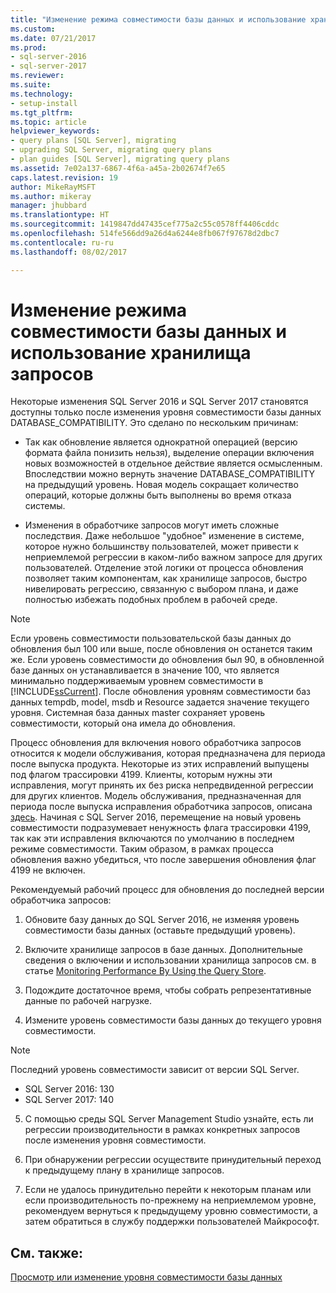 ```yaml
---
title: "Изменение режима совместимости базы данных и использование хранилища запросов | Документы Майкрософт"
ms.custom: 
ms.date: 07/21/2017
ms.prod:
- sql-server-2016
- sql-server-2017
ms.reviewer: 
ms.suite: 
ms.technology:
- setup-install
ms.tgt_pltfrm: 
ms.topic: article
helpviewer_keywords:
- query plans [SQL Server], migrating
- upgrading SQL Server, migrating query plans
- plan guides [SQL Server], migrating query plans
ms.assetid: 7e02a137-6867-4f6a-a45a-2b02674f7e65
caps.latest.revision: 19
author: MikeRayMSFT
ms.author: mikeray
manager: jhubbard
ms.translationtype: HT
ms.sourcegitcommit: 1419847dd47435cef775a2c55c0578ff4406cddc
ms.openlocfilehash: 514fe566dd9a26d4a6244e8fb067f97678d2dbc7
ms.contentlocale: ru-ru
ms.lasthandoff: 08/02/2017

---
```


# <a name="change-the-database-compatibility-mode-and-use-the-query-store"></a>Изменение режима совместимости базы данных и использование хранилища запросов
Некоторые изменения SQL Server 2016 и SQL Server 2017 становятся доступны только после изменения уровня совместимости базы данных DATABASE_COMPATIBILITY. Это сделано по нескольким причинам:  
  
- Так как обновление является однократной операцией (версию формата файла понизить нельзя), выделение операции включения новых возможностей в отдельное действие является осмысленным.  Впоследствии можно вернуть значение DATABASE_COMPATIBILITY на предыдущий уровень.  Новая модель сокращает количество операций, которые должны быть выполнены во время отказа системы.  
  
- Изменения в обработчике запросов могут иметь сложные последствия.  Даже небольшое "удобное" изменение в системе, которое нужно большинству пользователей, может привести к неприемлемой регрессии в каком-либо важном запросе для других пользователей.  Отделение этой логики от процесса обновления позволяет таким компонентам, как хранилище запросов, быстро нивелировать регрессию, связанную с выбором плана, и даже полностью избежать подобных проблем в рабочей среде.  
  
> [!NOTE]  
>  Если уровень совместимости пользовательской базы данных до обновления был 100 или выше, после обновления он останется таким же. Если уровень совместимости до обновления был 90, в обновленной базе данных он устанавливается в значение 100, что является минимально поддерживаемым уровнем совместимости в [!INCLUDE[ssCurrent](../../includes/sscurrent-md.md)]. После обновления уровням совместимости баз данных tempdb, model, msdb и Resource задается значение текущего уровня. Системная база данных master сохраняет уровень совместимости, который она имела до обновления. 
  
 Процесс обновления для включения нового обработчика запросов относится к модели обслуживания, которая предназначена для периода после выпуска продукта.  Некоторые из этих исправлений выпущены под флагом трассировки 4199.  Клиенты, которым нужны эти исправления, могут принять их без риска непредвиденной регрессии для других клиентов.  Модель обслуживания, предназначенная для периода после выпуска исправления обработчика запросов, описана [здесь](https://support.microsoft.com/en-us/kb/974006). Начиная с SQL Server 2016, перемещение на новый уровень совместимости подразумевает ненужность флага трассировки 4199, так как эти исправления включаются по умолчанию в последнем режиме совместимости.  Таким образом, в рамках процесса обновления важно убедиться, что после завершения обновления флаг 4199 не включен.  
  
 Рекомендуемый рабочий процесс для обновления до последней версии обработчика запросов:  
  
1.  Обновите базу данных до SQL Server 2016, не изменяя уровень совместимости базы данных (оставьте предыдущий уровень).  
  
2.  Включите хранилище запросов в базе данных. Дополнительные сведения о включении и использовании хранилища запросов см. в статье [Monitoring Performance By Using the Query Store](../../relational-databases/performance/monitoring-performance-by-using-the-query-store.md).  
  
3.  Подождите достаточное время, чтобы собрать репрезентативные данные по рабочей нагрузке.  
  
4.  Измените уровень совместимости базы данных до текущего уровня совместимости. 

   >[!NOTE]
   >Последний уровень совместимости зависит от версии SQL Server.
   >- SQL Server 2016: 130
   >- SQL Server 2017: 140

5. С помощью среды SQL Server Management Studio узнайте, есть ли регрессии производительности в рамках конкретных запросов после изменения уровня совместимости.
  
6.  При обнаружении регрессии осуществите принудительный переход к предыдущему плану в хранилище запросов.  
  
7.  Если не удалось принудительно перейти к некоторым планам или если производительность по-прежнему на неприемлемом уровне, рекомендуем вернуться к предыдущему уровню совместимости, а затем обратиться в службу поддержки пользователей Майкрософт.  
  
## <a name="see-also"></a>См. также:  
 [Просмотр или изменение уровня совместимости базы данных](../../relational-databases/databases/view-or-change-the-compatibility-level-of-a-database.md)  
  
  

